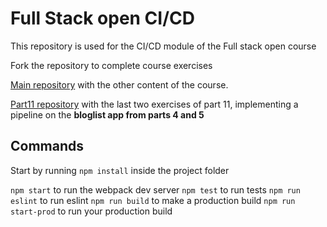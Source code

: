 # Full Stack open CI/CD

This repository is used for the CI/CD module of the Full stack open course

Fork the repository to complete course exercises

[Main repository](https://github.com/adecora/fullstackopen) with the other content of the course.

[Part11 repository](https://github.com/adecora/full-stack-bloglist-app) with the last two exercises of part 11, implementing a pipeline on the **bloglist app from parts 4 and 5**

## Commands

Start by running `npm install` inside the project folder

`npm start` to run the webpack dev server
`npm test` to run tests
`npm run eslint` to run eslint
`npm run build` to make a production build
`npm run start-prod` to run your production build
